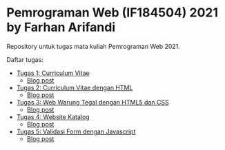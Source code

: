 # Pemrograman Web (IF184504) 2021<br>by Farhan Arifandi

Repository untuk tugas mata kuliah Pemrograman Web 2021.

Daftar tugas:

- [Tugas 1: Curriculum Vitae](https://farfnd.github.io/)
  - [Blog post](https://farfnd.blogspot.com/2021/09/tugas-1-pemrograman-web-curriculum-vitae.html)
- [Tugas 2: Curriculum Vitae dengan HTML](https://farfnd.github.io/pweb/02-html-cv)
  - [Blog post](https://farfnd.blogspot.com/2021/09/tugas-2-pemrograman-web-curriculum.html)
- [Tugas 3: Web Warung Tegal dengan HTML5 dan CSS](https://farfnd.github.io/pweb/03-html5)
  - [Blog post](https://farfnd.blogspot.com/2021/09/tugas-3-pemrograman-web-web-warung.html)
- [Tugas 4: Website Katalog](https://farfnd.github.io/pweb/04-css)
  - [Blog post](https://farfnd.blogspot.com/2021/09/tugas-4-pemrograman-web-website-katalog.html)
- [Tugas 5: Validasi Form dengan Javascript](https://farfnd.github.io/pweb/05-javascript/)
  - [Blog post](https://farfnd.blogspot.com/2021/10/tugas-5-pemrograman-web-validasi-form.html)